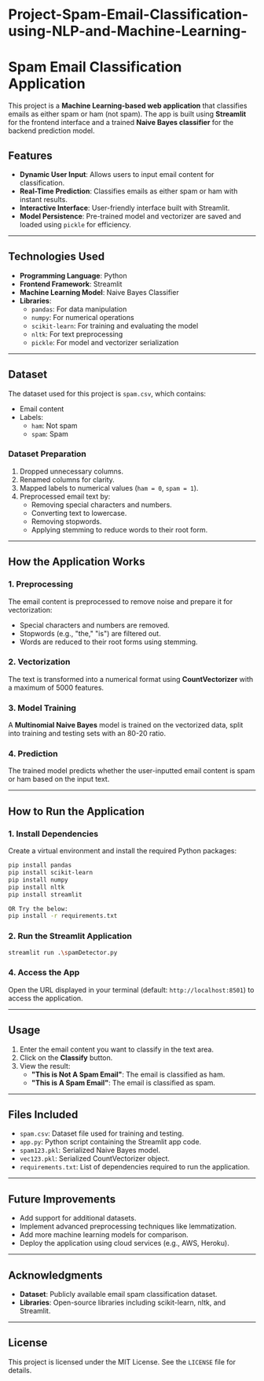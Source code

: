# Project-Spam-Email-Classification-using-NLP-and-Machine-Learning-
<h1>Spam Email Classification Application</h1>

<p> This project is a <b>Machine Learning-based web application</b> that classifies emails as either spam or ham (not spam). The app is built using <b>Streamlit</b> for the frontend interface and a trained <b>Naive Bayes classifier</b> for the backend prediction model.
</p>


## Features

- **Dynamic User Input**: Allows users to input email content for classification.
- **Real-Time Prediction**: Classifies emails as either spam or ham with instant results.
- **Interactive Interface**: User-friendly interface built with Streamlit.
- **Model Persistence**: Pre-trained model and vectorizer are saved and loaded using `pickle` for efficiency.

---

## Technologies Used

- **Programming Language**: Python
- **Frontend Framework**: Streamlit
- **Machine Learning Model**: Naive Bayes Classifier
- **Libraries**:
  - `pandas`: For data manipulation
  - `numpy`: For numerical operations
  - `scikit-learn`: For training and evaluating the model
  - `nltk`: For text preprocessing
  - `pickle`: For model and vectorizer serialization

---

## Dataset

The dataset used for this project is `spam.csv`, which contains:
- Email content
- Labels:
  - `ham`: Not spam
  - `spam`: Spam

### Dataset Preparation
1. Dropped unnecessary columns.
2. Renamed columns for clarity.
3. Mapped labels to numerical values (`ham = 0`, `spam = 1`).
4. Preprocessed email text by:
   - Removing special characters and numbers.
   - Converting text to lowercase.
   - Removing stopwords.
   - Applying stemming to reduce words to their root form.

---

## How the Application Works

### 1. **Preprocessing**
The email content is preprocessed to remove noise and prepare it for vectorization:
- Special characters and numbers are removed.
- Stopwords (e.g., "the," "is") are filtered out.
- Words are reduced to their root forms using stemming.

### 2. **Vectorization**
The text is transformed into a numerical format using **CountVectorizer** with a maximum of 5000 features.

### 3. **Model Training**
A **Multinomial Naive Bayes** model is trained on the vectorized data, split into training and testing sets with an 80-20 ratio.

### 4. **Prediction**
The trained model predicts whether the user-inputted email content is spam or ham based on the input text.

---

## How to Run the Application

### 1. Install Dependencies
Create a virtual environment and install the required Python packages:
```bash
pip install pandas
pip install scikit-learn
pip install numpy
pip install nltk
pip install streamlit

OR Try the below:
pip install -r requirements.txt

```

### 2. Run the Streamlit Application
```bash
streamlit run .\spamDetector.py
```

### 4. Access the App
Open the URL displayed in your terminal (default: `http://localhost:8501`) to access the application.

---

## Usage

1. Enter the email content you want to classify in the text area.
2. Click on the **Classify** button.
3. View the result:
   - **"This is Not A Spam Email"**: The email is classified as ham.
   - **"This is A Spam Email"**: The email is classified as spam.

---

## Files Included

- `spam.csv`: Dataset file used for training and testing.
- `app.py`: Python script containing the Streamlit app code.
- `spam123.pkl`: Serialized Naive Bayes model.
- `vec123.pkl`: Serialized CountVectorizer object.
- `requirements.txt`: List of dependencies required to run the application.

---

## Future Improvements

- Add support for additional datasets.
- Implement advanced preprocessing techniques like lemmatization.
- Add more machine learning models for comparison.
- Deploy the application using cloud services (e.g., AWS, Heroku).

---

## Acknowledgments

- **Dataset**: Publicly available email spam classification dataset.
- **Libraries**: Open-source libraries including scikit-learn, nltk, and Streamlit.

---

## License

This project is licensed under the MIT License. See the `LICENSE` file for details.

